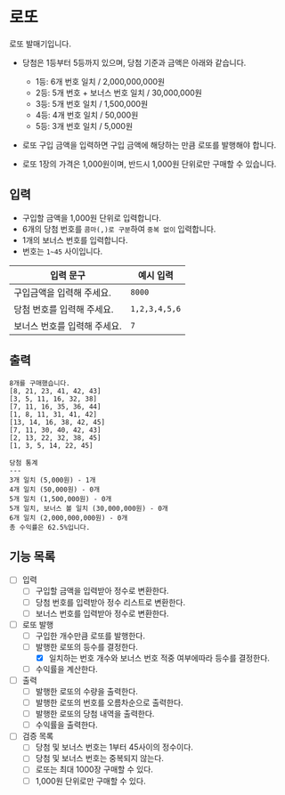 # 로또

로또 발매기입니다.

- 당첨은 1등부터 5등까지 있으며, 당첨 기준과 금액은 아래와 같습니다.
    - 1등: 6개 번호 일치 / 2,000,000,000원
    - 2등: 5개 번호 + 보너스 번호 일치 / 30,000,000원
    - 3등: 5개 번호 일치 / 1,500,000원
    - 4등: 4개 번호 일치 / 50,000원
    - 5등: 3개 번호 일치 / 5,000원

- 로또 구입 금액을 입력하면 구입 금액에 해당하는 만큼 로또를 발행해야 합니다.
- 로또 1장의 가격은 1,000원이며, 반드시 1,000원 단위로만 구매할 수 있습니다.

## 입력

- 구입할 금액을 1,000원 단위로 입력합니다.
- 6개의 당첨 번호를 `콤마(,)로 구분`하여 `중복 없이` 입력합니다.
- 1개의 보너스 번호를 입력합니다.
- 번호는 `1~45` 사이입니다.

| 입력 문구            | 예시 입력         |
|------------------|---------------|
| 구입금액을 입력해 주세요.   | `8000`        |
| 당첨 번호를 입력해 주세요.  | `1,2,3,4,5,6` |
| 보너스 번호를 입력해 주세요. | `7`           |

## 출력
```
8개를 구매했습니다.
[8, 21, 23, 41, 42, 43] 
[3, 5, 11, 16, 32, 38] 
[7, 11, 16, 35, 36, 44] 
[1, 8, 11, 31, 41, 42] 
[13, 14, 16, 38, 42, 45] 
[7, 11, 30, 40, 42, 43] 
[2, 13, 22, 32, 38, 45] 
[1, 3, 5, 14, 22, 45]

당첨 통계
---
3개 일치 (5,000원) - 1개
4개 일치 (50,000원) - 0개
5개 일치 (1,500,000원) - 0개
5개 일치, 보너스 볼 일치 (30,000,000원) - 0개
6개 일치 (2,000,000,000원) - 0개
총 수익률은 62.5%입니다.
```

## 기능 목록

- [ ] 입력
    - [ ] 구입할 금액을 입력받아 정수로 변환한다.
    - [ ] 당첨 번호를 입력받아 정수 리스트로 변환한다.
    - [ ] 보너스 번호를 입력받아 정수로 변환한다.

- [ ] 로또 발행
    - [ ] 구입한 개수만큼 로또를 발행한다.
    - [ ] 발행한 로또의 등수를 결정한다.
        - [x] 일치하는 번호 개수와 보너스 번호 적중 여부에따라 등수를 결정한다.
    - [ ] 수익률을 계산한다.

- [ ] 출력
    - [ ] 발행한 로또의 수량을 출력한다.
    - [ ] 발행한 로또의 번호를 오름차순으로 출력한다.
    - [ ] 발행한 로또의 당첨 내역을 출력한다.
    - [ ] 수익률을 출력한다.

- [ ] 검증 목록
    - [ ] 당첨 및 보너스 번호는 1부터 45사이의 정수이다.
    - [ ] 당첨 및 보너스 번호는 중복되지 않는다.
    - [ ] 로또는 최대 1000장 구매할 수 있다.
    - [ ] 1,000원 단위로만 구매할 수 있다.
